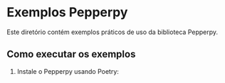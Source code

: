 # Exemplos Pepperpy

Este diretório contém exemplos práticos de uso da biblioteca Pepperpy.

## Como executar os exemplos

1. Instale o Pepperpy usando Poetry: 